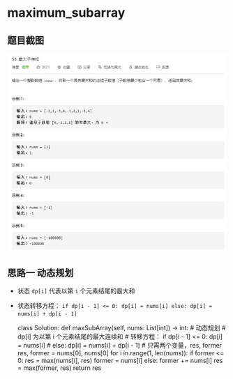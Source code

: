 # maximum_subarray

## 题目截图
 ![](maximum_subarray.jpg)

## 思路一 动态规划
- 状态 `dp[i]`  代表以第 `i` 个元素结尾的最大和
- 状态转移方程：
`if dp[i - 1] <= 0: dp[i] = nums[i]
 else: dp[i] = nums[i] + dp[i - 1]`


    class Solution:
    def maxSubArray(self, nums: List[int]) -> int:
        # 动态规划
        # dp[i] 为以第 i 个元素结尾的最大连续和
        # 转移方程： if dp[i - 1] <= 0: dp[i] = nums[i]
        # else: dp[i] = nums[i] + dp[i - 1]
        # 只需两个变量，res, former
        res, former = nums[0], nums[0]
        for i in range(1, len(nums)):
            if former <= 0:
                res = max(nums[i], res)
                former = nums[i]
            else:
                former += nums[i]
                res = max(former, res)
        return res

